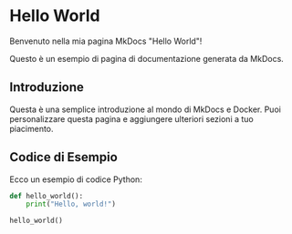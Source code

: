 # Hello World

Benvenuto nella mia pagina MkDocs "Hello World"!

Questo è un esempio di pagina di documentazione generata da MkDocs.

## Introduzione

Questa è una semplice introduzione al mondo di MkDocs e Docker. Puoi personalizzare questa pagina e aggiungere ulteriori sezioni a tuo piacimento.

## Codice di Esempio

Ecco un esempio di codice Python:

```python
def hello_world():
    print("Hello, world!")

hello_world()

